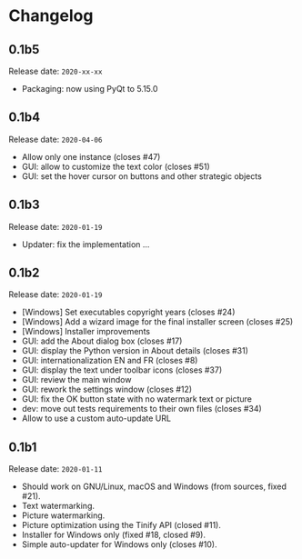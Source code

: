 # Changelog

## 0.1b5

Release date: `2020-xx-xx`

- Packaging: now using PyQt to 5.15.0

## 0.1b4

Release date: `2020-04-06`

- Allow only one instance (closes #47)
- GUI: allow to customize the text color (closes #51)
- GUI: set the hover cursor on buttons and other strategic objects

## 0.1b3

Release date: `2020-01-19`

- Updater: fix the implementation ...

## 0.1b2

Release date: `2020-01-19`

- [Windows] Set executables copyright years (closes #24)
- [Windows] Add a wizard image for the final installer screen (closes #25)
- [Windows] Installer improvements
- GUI: add the About dialog box (closes #17)
- GUI: display the Python version in About details  (closes #31)
- GUI: internationalization EN and FR (closes #8)
- GUI: display the text under toolbar icons (closes #37)
- GUI: review the main window
- GUI: rework the settings window (closes #12)
- GUI: fix the OK button state with no watermark text or picture
- dev: move out tests requirements to their own files (closes #34)
- Allow to use a custom auto-update URL

## 0.1b1

Release date: `2020-01-11`

- Should work on GNU/Linux, macOS and Windows (from sources, fixed #21).
- Text watermarking.
- Picture watermarking.
- Picture optimization using the Tinify API (closed #11).
- Installer for Windows only (fixed #18, closed #9).
- Simple auto-updater for Windows only (closes #10).

